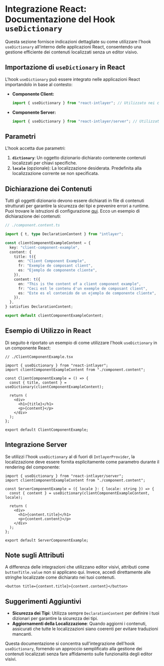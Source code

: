# Integrazione React: Documentazione del Hook `useDictionary`

Questa sezione fornisce indicazioni dettagliate su come utilizzare l'hook `useDictionary` all'interno delle applicazioni React, consentendo una gestione efficiente dei contenuti localizzati senza un editor visivo.

## Importazione di `useDictionary` in React

L'hook `useDictionary` può essere integrato nelle applicazioni React importandolo in base al contesto:

- **Componente Client:**

  ```javascript
  import { useDictionary } from "react-intlayer"; // Utilizzato nei componenti React lato client
  ```

- **Componente Server:**

  ```javascript
  import { useDictionary } from "react-intlayer/server"; // Utilizzato nei componenti React lato server
  ```

## Parametri

L'hook accetta due parametri:

1. **`dictionary`**: Un oggetto dizionario dichiarato contenente contenuti localizzati per chiavi specifiche.
2. **`locale`** (opzionale): La localizzazione desiderata. Predefinita alla localizzazione corrente se non specificata.

## Dichiarazione dei Contenuti

Tutti gli oggetti dizionario devono essere dichiarati in file di contenuti strutturati per garantire la sicurezza dei tipi e prevenire errori a runtime. Puoi trovare le istruzioni di configurazione [qui](https://github.com/aymericzip/intlayer/blob/main/docs/it/content_declaration/get_started.md). Ecco un esempio di dichiarazione dei contenuti:

```typescript
// ./component.content.ts

import { t, type DeclarationContent } from "intlayer";

const clientComponentExampleContent = {
  key: "client-component-example",
  content: {
    title: t({
      en: "Client Component Example",
      fr: "Exemple de composant client",
      es: "Ejemplo de componente cliente",
    }),
    content: t({
      en: "This is the content of a client component example",
      fr: "Ceci est le contenu d'un exemple de composant client",
      es: "Este es el contenido de un ejemplo de componente cliente",
    }),
  },
} satisfies DeclarationContent;

export default clientComponentExampleContent;
```

## Esempio di Utilizzo in React

Di seguito è riportato un esempio di come utilizzare l'hook `useDictionary` in un componente React:

```tsx
// ./ClientComponentExample.tsx

import { useDictionary } from "react-intlayer";
import clientComponentExampleContent from "./component.content";

const ClientComponentExample = () => {
  const { title, content } = useDictionary(clientComponentExampleContent);

  return (
    <div>
      <h1>{title}</h1>
      <p>{content}</p>
    </div>
  );
};

export default ClientComponentExample;
```

## Integrazione Server

Se utilizzi l'hook `useDictionary` al di fuori di `IntlayerProvider`, la localizzazione deve essere fornita esplicitamente come parametro durante il rendering del componente:

```tsx
import { useDictionary } from "react-intlayer/server";
import clientComponentExampleContent from "./component.content";

const ServerComponentExample = ({ locale }: { locale: string }) => {
  const { content } = useDictionary(clientComponentExampleContent, locale);

  return (
    <div>
      <h1>{content.title}</h1>
      <p>{content.content}</p>
    </div>
  );
};

export default ServerComponentExample;
```

## Note sugli Attributi

A differenza delle integrazioni che utilizzano editor visivi, attributi come `buttonTitle.value` non si applicano qui. Invece, accedi direttamente alle stringhe localizzate come dichiarato nei tuoi contenuti.

```tsx
<button title={content.title}>{content.content}</button>
```

## Suggerimenti Aggiuntivi

- **Sicurezza dei Tipi**: Utilizza sempre `DeclarationContent` per definire i tuoi dizionari per garantire la sicurezza dei tipi.
- **Aggiornamenti della Localizzazione**: Quando aggiorni i contenuti, assicurati che tutte le localizzazioni siano coerenti per evitare traduzioni mancanti.

Questa documentazione si concentra sull'integrazione dell'hook `useDictionary`, fornendo un approccio semplificato alla gestione dei contenuti localizzati senza fare affidamento sulle funzionalità degli editor visivi.
